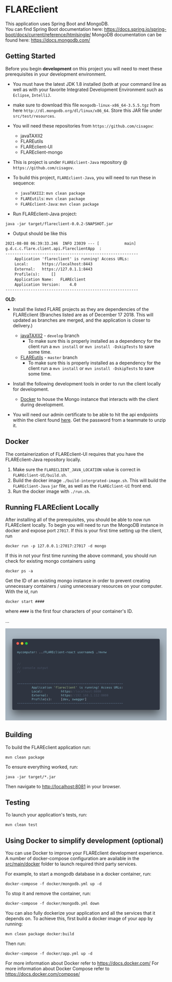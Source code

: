 # FLAREclient
This application uses Spring Boot and MongoDB.  
You can find Spring Boot documentation here: https://docs.spring.io/spring-boot/docs/current/reference/htmlsingle/
MongoDB documentation can be found here: https://docs.mongodb.com/

## Getting Started
Before you begin **development** on this project you will need to meet these prerequisites in your development environment.

- You must have the latest JDK 1.8 installed (both at your command line as well as with your favorite Integrated Development Environment
such as `Eclipse`, `IntelliJ`.

- make sure to download this file `mongodb-linux-x86_64-3.5.5.tgz` from here `http://dl.mongodb.org/dl/linux/x86_64`. Store this JAR file under `src/test/resources`.

- You will need these repositories from `https://github.com/cisagov`:
	- javaTAXII2
	- FLAREutils
	- FLAREclient-UI
	- FLAREclient-mongo

- This is project is under `FLAREclient-Java` repository @ `https://github.com/cisagov`.

- To build this project, `FLAREclient-Java`, you will need to run these in sequence:
	- `javaTAXII2`: `mvn clean package`
	- `FLAREutils`: `mvn clean package`
	- `FLAREclient-Java`: `mvn clean package`


- Run FLAREclient-Java project:

```shell
java -jar target/flareclient-0.0.2-SNAPSHOT.jar 
```

- Output should be like this
	
```
2021-08-08 06:39:33.246  INFO 23039 --- [           main] g.d.c.c.flare.client.api.FlareclientApp  : 
----------------------------------------------------------
	Application 'flareclient' is running! Access URLs:
	Local: 		https://localhost:8443
	External: 	https://127.0.1.1:8443
	Profile(s): 	[]  
	Application Name: 	FLAREclient  
	Application Version: 	4.0  
----------------------------------------------------------

```
	
**OLD**:
- Install the listed FLARE projects as they are dependencies of the FLAREclient (Branches listed are as of December 17 2018. This will updated as branches are merged, and the application is closer to delivery.)
  - [javaTAXII2](https://git.ecicd.dso.ncps.us-cert.gov/fireteam/javaTAXII2/tree/develop/) - `develop` branch
    - To make sure this is properly installed as a dependency for the client run a `mvn install` or `mvn install -DskipTests` to save some time.
  - [FLAREutils](https://git.ecicd.dso.ncps.us-cert.gov/fireteam/bcmc/FLAREutils) - `master` branch
    - To make sure this is properly installed as a dependency for the client run a `mvn install` or `mvn install -DskipTests` to save some time.

- Install the following development tools in order to run the client locally for development.
  - [Docker](https://www.docker.com/get-started) to house the Mongo instance that interacts with the client during development.   

- You will need our admin certificate to be able to hit the api endpoints within the client found [here](https://cybershare.atlassian.net/wiki/spaces/devspace/pages/172949587/FLAREcloud+-+Client+Certificate). Get the password from a teammate to unzip it.

## Docker
The containerization of FLAREclient-UI requires that you have the FLAREclient-Java
repository locally.
1. Make sure the `FLARECLIENT_JAVA_LOCATION` value is correct in `FLAREclient-UI/build.sh`.
2. Build the docker image `./build-intergrated-image.sh`. This will build the `FLAREclient-Java` `jar` file,
   as well as the `FLAREclient-UI` front end.
3. Run the docker image with `./run.sh`.

## Running FLAREclient Locally

After installing all of the prerequisites, you should be able to now run FLAREclient locally. To begin you will need to run the MongoDB instance in docker and expose port `27017`. If this is your first time setting up the client, run

    docker run -p 127.0.0.1:27017:27017 -d mongo

If this in not your first time running the above command, you should run check for existing mongo containers using

    docker ps -a

Get the ID of an existing mongo instance in order to prevent creating unnecessary containers / using unnecessary resources on your computer. With the id, run

    docker start #### 

where `####` is the first four characters of your container's ID.

...

![successful script run](./media/runscript.png)


## Building

To build the FLAREclient application run:

    mvn clean package

To ensure everything worked, run:

    java -jar target/*.jar

Then navigate to [http://localhost:8081](http://localhost:8081) in your browser.


## Testing

To launch your application's tests, run:

    mvn clean test

## Using Docker to simplify development (optional)

You can use Docker to improve your FLAREclient development experience. A number of docker-compose configuration are available in the [src/main/docker](src/main/docker) folder to launch required third party services.

For example, to start a mongodb database in a docker container, run:

    docker-compose -f docker/mongodb.yml up -d

To stop it and remove the container, run:

    docker-compose -f docker/mongodb.yml down

You can also fully dockerize your application and all the services that it depends on.
To achieve this, first build a docker image of your app by running:

    mvn clean package docker:build

Then run:

    docker-compose -f docker/app.yml up -d

For more information about Docker refer to https://docs.docker.com/
For more information about Docker Compose refer to https://docs.docker.com/compose/

